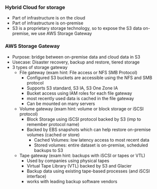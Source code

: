 ### Hybrid Cloud for storage
- Part of infrastructure is on the cloud
- Part of infrastructure is on-premise
- S3 is a proprietary storage technology, so to expose the S3 data on-premise, we use AWS Storage Gateway



### AWS Storage Gateway
- Purpose: bridge between on-premise data and cloud data in S3
- Usecase: Disaster recovery, backup and restore, tiered storage
- 3 types of storage gateway
  - File gateway (exam hint: File access or NFS SMB Protocol) 
    - Configured S3 buckets are accessible using the NFS and SMB protocol
    - Supports S3 standard, S3 IA, S3 One Zone IA
    - Bucket access using IAM roles for each file gateway
    - most recently used data is cached in the file gateway
    - Can be mounted on many servers
  - Volume gateway (exam hint: volume or block storage or iSCSI protocol)
    - Block Storage using iSCSI protocol backed by S3 (imp to remember protocol name)
    - Backed by EBS snapshots which can help restore on-premise volumes (cached or store)
      - Cached Volumes: low latency access to most recent data
      - Stored volumes: entire dataset is on-premise, scheduled backups to S3
  - Tape gateway (exam hint: backups with iSCSI or tapes or VTL)
    - Used by companies using physical tapes
    - Virtual Tape Library (VTL) backed by S3 and Glacier
    - Backup data using existing tape-based processes (and iSCSI interface)
    - works with leading backup software vendors
